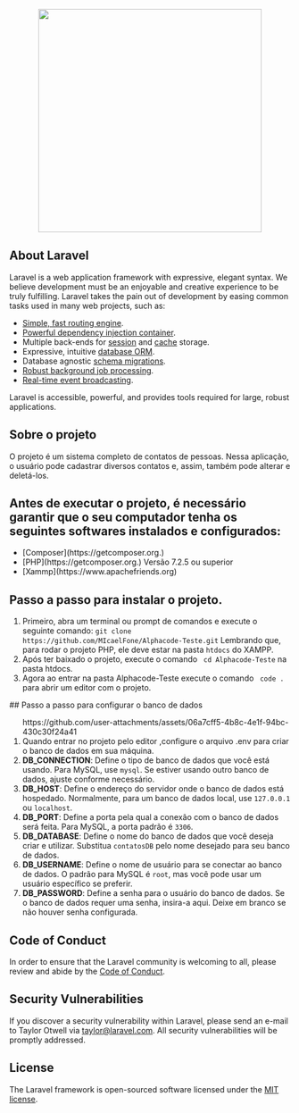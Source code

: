 <p align="center"><a href="https://laravel.com" target="_blank"><img src="https://raw.githubusercontent.com/laravel/art/master/logo-lockup/5%20SVG/2%20CMYK/1%20Full%20Color/laravel-logolockup-cmyk-red.svg" width="400"></a></p>


</p>

## About Laravel

Laravel is a web application framework with expressive, elegant syntax. We believe development must be an enjoyable and creative experience to be truly fulfilling. Laravel takes the pain out of development by easing common tasks used in many web projects, such as:

- [Simple, fast routing engine](https://laravel.com/docs/routing).
- [Powerful dependency injection container](https://laravel.com/docs/container).
- Multiple back-ends for [session](https://laravel.com/docs/session) and [cache](https://laravel.com/docs/cache) storage.
- Expressive, intuitive [database ORM](https://laravel.com/docs/eloquent).
- Database agnostic [schema migrations](https://laravel.com/docs/migrations).
- [Robust background job processing](https://laravel.com/docs/queues).
- [Real-time event broadcasting](https://laravel.com/docs/broadcasting).

Laravel is accessible, powerful, and provides tools required for large, robust applications.

## Sobre o projeto 

O projeto é um sistema completo de contatos de pessoas. Nessa aplicação, o usuário pode cadastrar diversos contatos e, assim, também pode alterar e deletá-los.

## Antes de executar o projeto, é necessário garantir que o seu computador tenha os seguintes softwares instalados e configurados:
<ul>
    <li> [Composer](https://getcomposer.org.)</li>
    <li> [PHP](https://getcomposer.org.) Versão 7.2.5 ou superior </li>
    <li> [Xammp](https://www.apachefriends.org) </li>
</ul>


## Passo a passo para instalar o projeto.
 <ol>
      <li>
        Primeiro, abra um terminal ou prompt de comandos e execute o seguinte comando:
        <code>git clone https://github.com/MIcaelFone/Alphacode-Teste.git</code>
        Lembrando que, para rodar o projeto PHP, ele deve estar na pasta <code>htdocs</code> do XAMPP.
      </li>
      <li>
         Após ter baixado o projeto, execute o comando <code> cd Alphacode-Teste</code> na  pasta htdocs.
      </li>  
      <li>
          Agora ao entrar na pasta Alphacode-Teste execute o comando <code> code .</code> para abrir um editor com o projeto.
      </li>
 </ol>
## Passo a passo para configurar o banco de dados 
 <ol>
    https://github.com/user-attachments/assets/06a7cff5-4b8c-4e1f-94bc-430c30f24a41 
   <li> Quando entrar no projeto pelo editor ,configure o arquivo .env para criar o banco de dados em sua máquina.</li>
    <li><strong>DB_CONNECTION</strong>: Define o tipo de banco de dados que você está usando. Para MySQL, use <code>mysql</code>. Se estiver usando outro banco de dados, ajuste conforme necessário.</li>
  <li><strong>DB_HOST</strong>: Define o endereço do servidor onde o banco de dados está hospedado. Normalmente, para um banco de dados local, use <code>127.0.0.1</code> ou <code>localhost</code>.</li>
  <li><strong>DB_PORT</strong>: Define a porta pela qual a conexão com o banco de dados será feita. Para MySQL, a porta padrão é <code>3306</code>.</li>
  <li><strong>DB_DATABASE</strong>: Define o nome do banco de dados que você deseja criar e utilizar. Substitua <code>contatosDB</code> pelo nome desejado para seu banco de dados.</li>
  <li><strong>DB_USERNAME</strong>: Define o nome de usuário para se conectar ao banco de dados. O padrão para MySQL é <code>root</code>, mas você pode usar um usuário específico se preferir.</li>
  <li><strong>DB_PASSWORD</strong>: Define a senha para o usuário do banco de dados. Se o banco de dados requer uma senha, insira-a aqui. Deixe em branco se não houver senha configurada.</li>  
 </ol>  

        

    





 
## Code of Conduct

In order to ensure that the Laravel community is welcoming to all, please review and abide by the [Code of Conduct](https://laravel.com/docs/contributions#code-of-conduct).

## Security Vulnerabilities

If you discover a security vulnerability within Laravel, please send an e-mail to Taylor Otwell via [taylor@laravel.com](mailto:taylor@laravel.com). All security vulnerabilities will be promptly addressed.

## License

The Laravel framework is open-sourced software licensed under the [MIT license](https://opensource.org/licenses/MIT).

